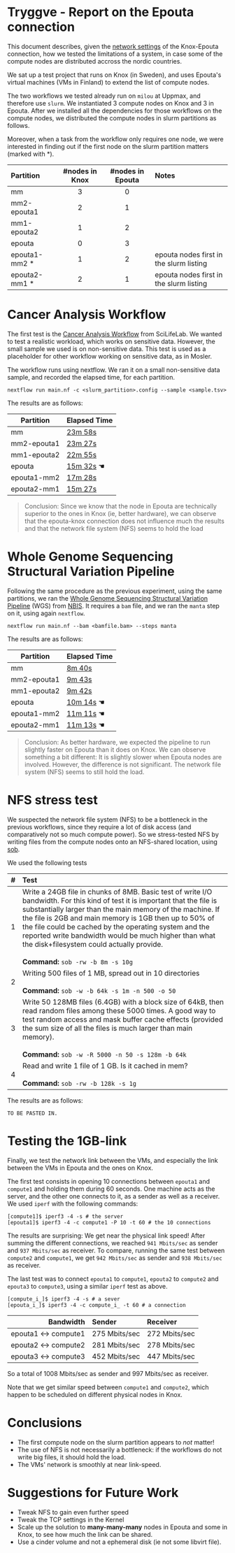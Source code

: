 # Tryggve - Report on the Epouta connection

This document describes, given the [network settings](./docs.md) of
the Knox-Epouta connection, how we tested the limitations of a system,
in case some of the compute nodes are distributed accross the nordic
countries.

We sat up a test project that runs on Knox (in Sweden), and uses
Epouta's virtual machines (VMs in Finland) to extend the list of
compute nodes. 

The two workflows we tested already run on `milou` at Uppmax, and
therefore use `slurm`. We instantiated 3 compute nodes on Knox and 3
in Epouta. After we installed all the dependencies for those workflows
on the compute nodes, we distributed the compute nodes in slurm
partitions as follows.

Moreover, when a task from the workflow only requires one node, we
were interested in finding out if the first node on the slurm
partition matters (marked with *).

| Partition     | #nodes in Knox | #nodes in Epouta | Notes |
|:------------- |:--------------:|:----------------:|:----- |
| mm            | 3              | 0                |       |
| mm2-epouta1   | 2              | 1                |       |
| mm1-epouta2   | 1              | 2                |       |
| epouta        | 0              | 3                |       |
| epouta1-mm2 * | 1              | 2                | epouta nodes first in the slurm listing |
| epouta2-mm1 * | 2              | 1                | epouta nodes first in the slurm listing |


# Cancer Analysis Workflow

The first test is the
[Cancer Analysis Workflow](https://github.com/SciLifeLab/CAW) from
SciLifeLab. We wanted to test a realistic workload, which works on
sensitive data. However, the small sample we used is on non-sensitive
data. This test is used as a placeholder for other workflow working on
sensitive data, as in Mosler.

The workflow runs using nextflow. We ran it on a small non-sensitive
data sample, and recorded the elapsed time, for each partition.

`nextflow run main.nf -c <slurm_partition>.config --sample <sample.tsv>`

The results are as follows:

| Partition     | Elapsed Time   |
| ------------- |:-------------- |
| mm            | [23m 58s](results/CAW/timeline/mm.html)          |
| mm2-epouta1   | [23m 27s](results/CAW/timeline/mm2-epouta1.html) |
| mm1-epouta2   | [22m 55s](results/CAW/timeline/mm1-epouta2.html) |
| epouta        | [15m 32s](results/CAW/timeline/epouta.html) &#9754; |
| epouta1-mm2   | [17m 28s](results/CAW/timeline/epouta1-mm2.html) |
| epouta2-mm1   | [15m 27s](results/CAW/timeline/epouta2-mm1.html) |

> Conclusion: Since we know that the node in Epouta are technically
> superior to the ones in Knox (ie, better hardware), we can observe
> that the epouta-knox connection does not influence much the results
> and that the network file system (NFS) seems to hold the load

# Whole Genome Sequencing Structural Variation Pipeline

Following the same procedure as the previous experiment, using the
same partitions, we ran the
[Whole Genome Sequencing Structural Variation Pipeline](https://github.com/NBISweden/wgs-structvar)
(WGS) from [NBIS](http://www.nbis.se). It requires a `bam` file, and we ran the `manta` step on it, using again `nextflow`.

`nextflow run main.nf --bam <bamfile.bam> --steps manta`

The results are as follows:

| Partition     | Elapsed Time   |
| ------------- |:-------------- |
| mm            | [8m 40s](results/CAW/timeline/mm.html)          |
| mm2-epouta1   | [9m 43s](results/CAW/timeline/mm2-epouta1.html) |
| mm1-epouta2   | [9m 42s](results/CAW/timeline/mm1-epouta2.html) |
| epouta        | [10m 14s](results/CAW/timeline/epouta.html) &#9754; |
| epouta1-mm2   | [11m 11s](results/CAW/timeline/epouta1-mm2.html) &#9754; |
| epouta2-mm1   | [11m 13s](results/CAW/timeline/epouta2-mm1.html) &#9754; |

> Conclusion: As better hardware, we expected the pipeline to run
> slightly faster on Epouta than it does on Knox. We can observe
> something a bit different: It is slightly slower when Epouta nodes
> are involved. However, the difference is not significant. The
> network file system (NFS) seems to still hold the load.

# NFS stress test

We suspected the network file system (NFS) to be a bottleneck in the
previous workflows, since they require a lot of disk access (and
comparatively not so much compute power). So we stress-tested NFS by
writing files from the compute nodes onto an NFS-shared location,
using [sob](https://www.pdc.kth.se/~pek/sob).

We used the following tests

| #    | Test        |
| ----:|:----------- |
| 1 | Write a 24GB file in chunks of 8MB. Basic test of write I/O bandwidth. For this kind of test it is important that the file is substantially larger than the main memory of the machine. If the file is 2GB and main memory is 1GB then up to 50% of the file could be cached by the operating system and the reported write bandwidth would be much higher than what the disk+filesystem could actually provide. <br><br>**Command:** `sob -rw -b 8m -s 10g` |
| 2 | Writing 500 files of 1 MB, spread out in 10 directories <br><br>**Command:** `sob -w -b 64k -s 1m -n 500 -o 50` |
| 3 | Write 50 128MB files (6.4GB) with a block size of 64kB, then read random files among these 5000 times. A good way to test random access and mask buffer cache effects (provided the sum size of all the files is much larger than main memory). <br><br>**Command:**  `sob -w -R 5000 -n 50 -s 128m -b 64k` |
| 4 | Read and write 1 file of 1 GB. Is it cached in mem? <br><br>**Command:**  `sob -rw -b 128k -s 1g` | 

The results are as follows:
	
	TO BE PASTED IN.

# Testing the 1GB-link

Finally, we test the network link between the VMs, and especially the
link between the VMs in Epouta and the ones on Knox.

The first test consists in opening 10 connections between `epouta1`
and `compute1` and holding them during 60 seconds. One machine acts as
the server, and the other one connects to it, as a sender as well as a
receiver. We used `iperf` with the following commands:

	[compute1]$ iperf3 -4 -s # the server
	[epouta1]$ iperf3 -4 -c compute1 -P 10 -t 60 # the 10 connections

The results are surprising: We get near the physical link speed! After
summing the different connections, we reached `941 Mbits/sec` as
sender and `937 Mbits/sec` as receiver. To compare, running the same
test between `compute2` and `compute1`, we get `942 Mbits/sec` as
sender and `938 Mbits/sec` as receiver.

The last test was to connect `epouta1` to `compute1`, `epouta2` to
`compute2` and `epouta3` to `compute3`, using a similar `iperf` test
as above.

	[compute_i_]$ iperf3 -4 -s # a sever
	[epouta_i_]$ iperf3 -4 -c compute_i_ -t 60 # a connection


| Bandwidth            | Sender         | Receiver      |
| --------------------:|:-------------- |:------------- |
| epouta1 <-> compute1 |  275 Mbits/sec | 272 Mbits/sec |
| epouta2 <-> compute2 |  281 Mbits/sec | 278 Mbits/sec |
| epouta3 <-> compute3 |  452 Mbits/sec | 447 Mbits/sec |

So a total of 1008 Mbits/sec as sender and 997 Mbits/sec as receiver.

Note that we get similar speed between `compute1` and `compute2`,
which happen to be scheduled on different physical nodes in Knox.

# Conclusions

* The first compute node on the slurm partition appears to *not* matter!
* The use of NFS is not necessarily a bottleneck: if the workflows do
  not write big files, it should hold the load.
* The VMs' network is smoothly at near link-speed.

# Suggestions for Future Work

* Tweak NFS to gain even further speed
* Tweak the TCP settings in the Kernel
* Scale up the solution to **many-many-many** nodes in Epouta and some in Knox, to see how much the link can be shared.
* Use a cinder volume and not a ephemeral disk (ie not some libvirt file).


